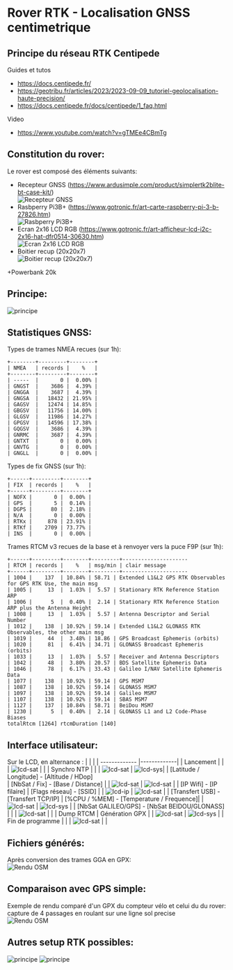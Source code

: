# **Rover RTK - Localisation GNSS centimetrique**

## Principe du réseau RTK Centipede

Guides et tutos
* https://docs.centipede.fr/<br>
* https://geotribu.fr/articles/2023/2023-09-09_tutoriel-geolocalisation-haute-precision/<br>
* https://docs.centipede.fr/docs/centipede/1_faq.html<br>

Video
* https://www.youtube.com/watch?v=gTMEe4CBmTg<br>

## Constitution du rover:
Le rover est composé des éléments suivants:
* Recepteur GNSS (https://www.ardusimple.com/product/simplertk2blite-bt-case-kit/)<br>
![Recepteur GNSS](http://blueb.fr/RTK/docs/Photos/github/reduced/antenne.jpg)
* Rasbperry Pi3B+ (https://www.gotronic.fr/art-carte-raspberry-pi-3-b-27826.htm)<br>
![Rasbperry Pi3B+](http://blueb.fr/RTK/docs/Photos/github/reduced/Pi3.jpg)
* Ecran 2x16 LCD RGB (https://www.gotronic.fr/art-afficheur-lcd-i2c-2x16-hat-dfr0514-30630.htm)<br>
![Ecran 2x16 LCD RGB](http://blueb.fr/RTK/docs/Photos/github/reduced/lcd.jpg)
* Boitier recup (20x20x7)<br>
![Boitier recup (20x20x7)](http://blueb.fr/RTK/docs/Photos/github/reduced/boitier2-A.jpg)

+Powerbank 20k<br>

## Principe:
![principe](http://blueb.fr/RTK/docs/github/RTK-v1.png)

## Statistiques GNSS:
Types de trames NMEA recues (sur 1h):
```
+--------+---------+--------+ 
| NMEA   | records |    %   | 
+--------+---------+--------+ 
| -----  |       0 |  0.00% | 
| GNGST  |    3686 |  4.39% | 
| GNGGA  |    3687 |  4.39% | 
| GNGSA  |   18432 | 21.95% | 
| GAGSV  |   12474 | 14.85% | 
| GBGSV  |   11756 | 14.00% | 
| GLGSV  |   11986 | 14.27% | 
| GPGSV  |   14596 | 17.38% | 
| GQGSV  |    3686 |  4.39% | 
| GNRMC  |    3687 |  4.39% | 
| GNTXT  |       0 |  0.00% | 
| GNVTG  |       0 |  0.00% | 
| GNGLL  |       0 |  0.00% | 
```
Types de fix GNSS (sur 1h):
```
+------+---------+--------+
| FIX  | records |    %   |
+------+---------+--------+
| NOFX |       0 |  0.00% | 
| GPS  |       5 |  0.14% | 
| DGPS |      80 |  2.18% | 
| N/A  |       0 |  0.00% | 
| RTKx |     878 | 23.91% | 
| RTKf |    2709 | 73.77% | 
| INS  |       0 |  0.00% | 
```
Trames RTCM v3 recues de la base et à renvoyer vers la puce F9P (sur 1h):
```
+------+---------+--------+---------+--------------------- 
| RTCM | records |    %   | msg/min | clair message 
+------+---------+--------+---------+--------------------- 
| 1004 |    137  | 10.84% | 58.71 | Extended L1&L2 GPS RTK Observables for GPS RTK Use, the main msg  
| 1005 |     13  |  1.03% |  5.57 | Stationary RTK Reference Station ARP  
| 1006 |      5  |  0.40% |  2.14 | Stationary RTK Reference Station ARP plus the Antenna Height  
| 1008 |     13  |  1.03% |  5.57 | Antenna Descriptor and Serial Number 
| 1012 |    138  | 10.92% | 59.14 | Extended L1&L2 GLONASS RTK Observables, the other main msg  
| 1019 |     44  |  3.48% | 18.86 | GPS Broadcast Ephemeris (orbits)  
| 1020 |     81  |  6.41% | 34.71 | GLONASS Broadcast Ephemeris (orbits)  
| 1033 |     13  |  1.03% |  5.57 | Receiver and Antenna Descriptors 
| 1042 |     48  |  3.80% | 20.57 | BDS Satellite Ephemeris Data 
| 1046 |     78  |  6.17% | 33.43 | Galileo I/NAV Satellite Ephemeris Data 
| 1077 |    138  | 10.92% | 59.14 | GPS MSM7 
| 1087 |    138  | 10.92% | 59.14 | GLONASS MSM7 
| 1097 |    138  | 10.92% | 59.14 | Galileo MSM7 
| 1107 |    138  | 10.92% | 59.14 | SBAS MSM7 
| 1127 |    137  | 10.84% | 58.71 | BeiDou MSM7 
| 1230 |      5  |  0.40% |  2.14 | GLONASS L1 and L2 Code-Phase Biases 
totalRtcm [1264] rtcmDuration [140] 
```
## Interface utilisateur:
Sur le LCD, en alternance :
|         |            |
| ------------- |-------------| 
| Lancement |  |
| ![lcd-sat](http://blueb.fr/RTK/docs/github/LCDv2/LCD-INIT.jpg)     |  | 
| Synchro NTP  |  |
| ![lcd-sat](http://blueb.fr/RTK/docs/github/LCDv2/LCD-NTPIN.jpg)    | ![lcd-sys](http://blueb.fr/RTK/docs/github/LCDv2/LCD-NTPOUT.jpg)| 
| [Latitude / Longitude] - [Altitude / HDop]<br>                     | [NbSat / Fix] - [Base / Distance] |
| ![lcd-sat](http://blueb.fr/RTK/docs/github/LCDv2/LCD-LATLON.jpg)   | ![lcd-sat](http://blueb.fr/RTK/docs/github/LCDv2/LCD-BASE.jpg)  |
| [IP Wifi] - [IP filaire]                                           | [Flags réseau] - [SSID] |
| ![lcd-ip](http://blueb.fr/RTK/docs/github/LCDv2/LCD-IP.jpg)        | ![lcd-sat](http://blueb.fr/RTK/docs/github/LCDv2/LCD-SSID.jpg) |
| [Transfert USB] - [Transfert TCP/IP]                               | [%CPU / %MEM] - [Temperature / Frequence]|
| ![lcd-sat](http://blueb.fr/RTK/docs/github/LCDv2/LCD-TRAFIC.jpg)   | ![lcd-sys](http://blueb.fr/RTK/docs/github/LCDv2/LCD-CPU.jpg) |
| [NbSat GALILEO/GPS] - [NbSat BEIDOU/GLONASS]                       | |
| ![lcd-sat](http://blueb.fr/RTK/docs/github/LCDv2/LCD-CONST.jpg)    | |
| Dump RTCM                                                          | Génération GPX                                  |
| ![lcd-sat](http://blueb.fr/RTK/docs/github/LCDv2/LCD-RTCM.jpg)     | ![lcd-sys](http://blueb.fr/RTK/docs/github/LCDv2/LCD-GPX.jpg) | 
| Fin de programme                                                   |                                  |
| ![lcd-sat](http://blueb.fr/RTK/docs/github/LCDv2/LCD-END.jpg)      | | 

## Fichiers générés:
Après conversion des trames GGA en GPX:<br>
![Rendu OSM](http://blueb.fr/RTK/docs/Photos/github/reduced/osm.png)

## Comparaison avec GPS simple:
Exemple de rendu comparé d'un GPX du compteur vélo et celui du du rover: capture de 4 passages en roulant sur une ligne sol precise<br>
![Rendu OSM](http://blueb.fr/RTK/docs/github/CompareGPS-RTK.png)

## Autres setup RTK possibles:
![principe](http://blueb.fr/RTK/docs/github/RTK-v2.png)
![principe](http://blueb.fr/RTK/docs/github/RTK-v3.png)
